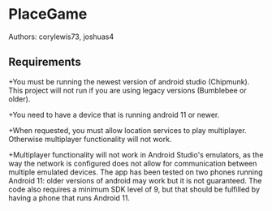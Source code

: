 # PlaceGame
Authors: corylewis73, joshuas4
## Requirements
+You must be running the newest version of android studio (Chipmunk). This project will not run if you are using legacy versions (Bumblebee or older).

+You need to have a device that is running android 11 or newer.

+When requested, you must allow location services to play multiplayer. Otherwise multiplayer functionality will not work. 

+Multiplayer functionality will not work in Android Studio's emulators, as the way the network is configured does not allow for communication between multiple emulated devices. The app has been tested on two phones running Android 11: older versions of android may work but it is not guaranteed. The code also requires a minimum SDK level of 9, but that should be fulfilled by having a phone that runs Android 11.
